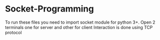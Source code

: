 # Socket-Programming
To run these files you need to import socket module for python 3+.
Open 2 terminals one for server and other for client
Interaction is done using TCP protocol
